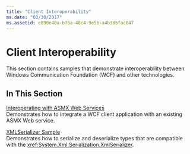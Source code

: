 ```yaml
---
title: "Client Interoperability"
ms.date: "03/30/2017"
ms.assetid: e890e40a-b76a-48c4-9e5b-a4b385fac847
---
```

# Client Interoperability
This section contains samples that demonstrate interoperability between Windows Communication Foundation (WCF) and other technologies.  
  
## In This Section  
 [Interoperating with ASMX Web Services](../../../../docs/framework/wcf/samples/interoperating-with-asmx-web-services.md)  
 Demonstrates how to integrate a WCF client application with an existing ASMX Web service.  
  
 [XMLSerializer Sample](../../../../docs/framework/wcf/samples/xmlserializer-sample.md)  
 Demonstrates how to serialize and deserialize types that are compatible with the <xref:System.Xml.Serialization.XmlSerializer>.
